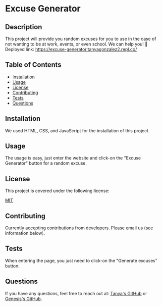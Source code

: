 # Excuse Generator
    
## Description
This project will provide you random excuses for you to use in the case of not wanting to be at work, events, or even school. We can help you! 🤪 Deployed link: https://excuse-generator.tanyagonzalez2.repl.co/
## Table of Contents

- [Installation](#installation)
- [Usage](#usage)
- [License](#license)
- [Contributing](#contributing)
- [Tests](#tests)
- [Questions](#questions)
<a name="installation"></a>
## Installation
We used HTML, CSS, and JavaScript for the installation of this project.
<a name="usage"></a>
## Usage
The usage is easy, just enter the website and click-on the "Excuse Generator" button for a random excuse.
<a name="license"></a>
    
## License
This project is covered under the following license:
    
[MIT](https://www.mit.edu/~amini/LICENSE.md)
    
<a name="contributing"></a>
## Contributing
Currently accepting contributions from developers. Please email us (see information below).
<a name="tests"></a>
## Tests
When entering the page, you just need to click-on the "Generate excuses" button. 
<a name="questions"></a>
## Questions
If you have any questions, feel free to reach out at: [Tanya's GitHub](https://github.com/tanyaleepr) or [Genesis's GitHub](https://github.com/gnesismrtz). 

